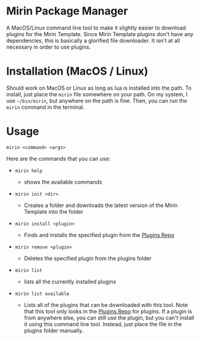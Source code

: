 # Mirin Package Manager
A MacOS/Linux command line tool to make it slightly easier to download plugins for the Mirin Template.
Since Mirin Template plugins don't have any dependencies, this is basically a glorified file downloader. It isn't at all necessary in order to use plugins.

# Installation (MacOS / Linux)
Should work on MacOS or Linux as long as lua is installed into the path. To install, just place the `mirin`
file somewhere on your path. On my system, I use `~/bin/mirin`, but anywhere on the path is fine. Then, you can run the `mirin` command in the terminal.

# Usage
```
mirin <command> <args>
```

Here are the commands that you can use:

* `mirin help`
    * shows the available commands

* `mirin init <dir>`
    * Creates a folder and downloads the latest version of the Mirin Template into the folder

* `mirin install <plugin>`
    * Finds and installs the specified plugin from the [Plugins Repo](https://github.com/XeroOl/notitg-mirin-plugins)
* `mirin remove <plugin>`
    * Deletes the specified plugin from the plugins folder

* `mirin list`
    * lists all the currently installed plugins

* `mirin list available`
    * Lists all of the plugins that can be downloaded with this tool. Note that this tool only looks in the [Plugins Repo](https://github.com/XeroOl/notitg-mirin-plugins) for plugins. If a plugin is from anywhere else, you can still use the plugin, but you can't install it using this command line tool. Instead, just place the file in the plugins folder manually.
